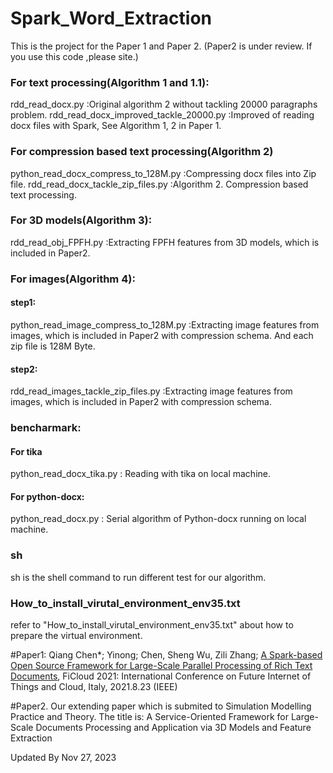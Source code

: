 # Spark_Word_Extraction
This is the project for the Paper 1 and Paper 2. (Paper2 is under review. If you use this code ,please site.)

### For text processing(Algorithm 1 and 1.1):<br>
rdd_read_docx.py                          :Original algorithm 2 without tackling 20000 paragraphs problem.
rdd_read_docx_improved_tackle_20000.py    :Improved of reading docx files with Spark, See Algorithm 1, 2  in Paper 1. 

### For compression based text processing(Algorithm 2)<br>
python_read_docx_compress_to_128M.py      :Compressing docx files into Zip file.
rdd_read_docx_tackle_zip_files.py         :Algorithm 2. Compression based text processing.

### For 3D models(Algorithm 3):<br>
rdd_read_obj_FPFH.py		                  :Extracting FPFH features from 3D models, which is included in Paper2.	

### For images(Algorithm 4):<br>

#### step1: <br>
python_read_image_compress_to_128M.py  :Extracting image features from images, which is included in Paper2 with compression schema. And each zip file is 128M Byte.<br>
#### step2:<br> 
rdd_read_images_tackle_zip_files.py  :Extracting image features from images, which is included in Paper2 with compression schema.	

### bencharmark: <br>
#### For tika <br>
python_read_docx_tika.py : Reading with tika on local machine.
#### For python-docx: <br>
python_read_docx.py   : Serial algorithm of Python-docx running on local machine.
<br>
### sh <br>
sh is the shell command to run different test for our algorithm.<br>

### How_to_install_virutal_environment_env35.txt
refer to "How_to_install_virutal_environment_env35.txt" about how to prepare the virtual environment.

#Paper1: Qiang Chen*; Yinong; Chen, Sheng Wu, Zili Zhang; <a href='https://ieeexplore.ieee.org/document/9590234' target=_blank>A Spark-based Open Source Framework for Large-Scale Parallel Processing of Rich Text Documents</a>, FiCloud 2021: International Conference on Future Internet of Things and Cloud, Italy, 2021.8.23 (IEEE)

#Paper2. Our extending paper which is submited to Simulation Modelling Practice and Theory. The title is:  A Service-Oriented Framework for Large-Scale Documents Processing and Application via 3D Models and Feature Extraction



Updated By Nov 27, 2023

